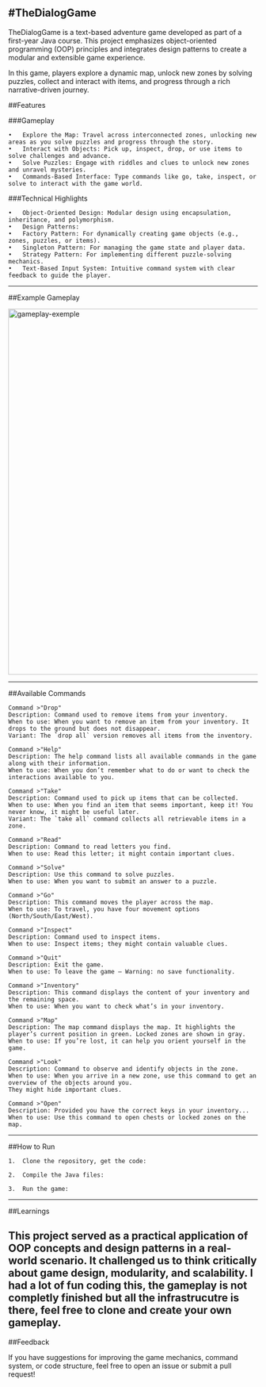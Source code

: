 #TheDialogGame
---
TheDialogGame is a text-based adventure game developed as part of a first-year Java course. This project emphasizes object-oriented programming (OOP) principles and integrates design patterns to create a modular and extensible game experience.

In this game, players explore a dynamic map, unlock new zones by solving puzzles, collect and interact with items, and progress through a rich narrative-driven journey.

##Features

###Gameplay

	•	Explore the Map: Travel across interconnected zones, unlocking new areas as you solve puzzles and progress through the story.
	•	Interact with Objects: Pick up, inspect, drop, or use items to solve challenges and advance.
	•	Solve Puzzles: Engage with riddles and clues to unlock new zones and unravel mysteries.
	•	Commands-Based Interface: Type commands like go, take, inspect, or solve to interact with the game world.

###Technical Highlights

	•	Object-Oriented Design: Modular design using encapsulation, inheritance, and polymorphism.
	•	Design Patterns:
	•	Factory Pattern: For dynamically creating game objects (e.g., zones, puzzles, or items).
	•	Singleton Pattern: For managing the game state and player data.
	•	Strategy Pattern: For implementing different puzzle-solving mechanics.
	•	Text-Based Input System: Intuitive command system with clear feedback to guide the player.

---
##Example Gameplay

<img width="738" alt="gameplay-exemple" src="https://github.com/user-attachments/assets/654946ee-2139-4336-98be-ec37d31064b4">

---
##Available Commands

	Command >"Drop"  
	Description: Command used to remove items from your inventory.  
	When to use: When you want to remove an item from your inventory. It drops to the ground but does not disappear.  
	Variant: The `drop all` version removes all items from the inventory.  
	
	Command >"Help"  
	Description: The help command lists all available commands in the game along with their information.  
	When to use: When you don’t remember what to do or want to check the interactions available to you.  
	
	Command >"Take"  
	Description: Command used to pick up items that can be collected.  
	When to use: When you find an item that seems important, keep it! You never know, it might be useful later.  
	Variant: The `take all` command collects all retrievable items in a zone.  
	
	Command >"Read"  
	Description: Command to read letters you find.  
	When to use: Read this letter; it might contain important clues.  
	
	Command >"Solve"  
	Description: Use this command to solve puzzles.  
	When to use: When you want to submit an answer to a puzzle.  
	
	Command >"Go"  
	Description: This command moves the player across the map.  
	When to use: To travel, you have four movement options (North/South/East/West).  
	
	Command >"Inspect"  
	Description: Command used to inspect items.  
	When to use: Inspect items; they might contain valuable clues.  
	
	Command >"Quit"  
	Description: Exit the game.  
	When to use: To leave the game – Warning: no save functionality.  
	
	Command >"Inventory"  
	Description: This command displays the content of your inventory and the remaining space.  
	When to use: When you want to check what’s in your inventory.  
	
	Command >"Map"  
	Description: The map command displays the map. It highlights the player’s current position in green. Locked zones are shown in gray.  
	When to use: If you’re lost, it can help you orient yourself in the game.  
	
	Command >"Look"  
	Description: Command to observe and identify objects in the zone.  
	When to use: When you arrive in a new zone, use this command to get an overview of the objects around you.  
	They might hide important clues.  
	
	Command >"Open"  
	Description: Provided you have the correct keys in your inventory...  
	When to use: Use this command to open chests or locked zones on the map.  

---
##How to Run

	1.	Clone the repository, get the code:

	2.	Compile the Java files:

	3.	Run the game:

---
##Learnings

This project served as a practical application of OOP concepts and design patterns in a real-world scenario. It challenged us to think critically about game design, modularity, and scalability. I had a lot of fun coding this, the gameplay is not completly finished but all the infrastrucutre is there, feel free to clone and create your own gameplay.
---

##Feedback

If you have suggestions for improving the game mechanics, command system, or code structure, feel free to open an issue or submit a pull request!
